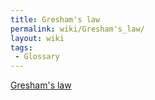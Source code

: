 ```yaml
---
title: Gresham's law
permalink: wiki/Gresham's_law/
layout: wiki
tags:
 - Glossary
---
```


[Gresham's law](https://en.wikipedia.org/wiki/Gresham's_law)
